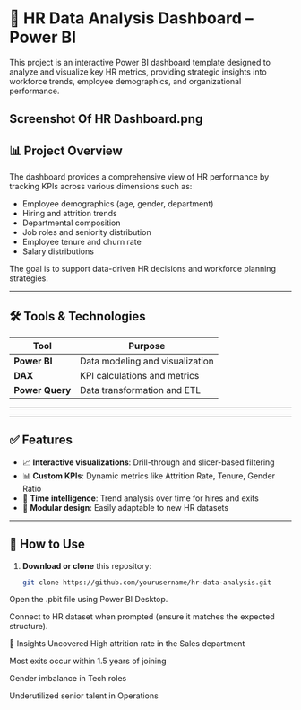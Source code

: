 # 🧠 HR Data Analysis Dashboard – Power BI

This project is an interactive Power BI dashboard template designed to analyze and visualize key HR metrics, providing strategic insights into workforce trends, employee demographics, and organizational performance.

Screenshot Of HR Dashboard.png
---

## 📊 Project Overview

The dashboard provides a comprehensive view of HR performance by tracking KPIs across various dimensions such as:

- Employee demographics (age, gender, department)
- Hiring and attrition trends
- Departmental composition
- Job roles and seniority distribution
- Employee tenure and churn rate
- Salary distributions

The goal is to support data-driven HR decisions and workforce planning strategies.

---

## 🛠️ Tools & Technologies

| Tool        | Purpose                         |
|-------------|---------------------------------|
| **Power BI**| Data modeling and visualization |
| **DAX**     | KPI calculations and metrics    |
| **Power Query** | Data transformation and ETL |

---


---

## ✅ Features

- 📈 **Interactive visualizations**: Drill-through and slicer-based filtering
- 📊 **Custom KPIs**: Dynamic metrics like Attrition Rate, Tenure, Gender Ratio
- 📅 **Time intelligence**: Trend analysis over time for hires and exits
- 📎 **Modular design**: Easily adaptable to new HR datasets

---

## 📌 How to Use

1. **Download or clone** this repository:
   ```bash
   git clone https://github.com/yourusername/hr-data-analysis.git
Open the .pbit file using Power BI Desktop.

Connect to HR dataset when prompted (ensure it matches the expected structure).



🧠 Insights Uncovered
High attrition rate in the Sales department

Most exits occur within 1.5 years of joining

Gender imbalance in Tech roles

Underutilized senior talent in Operations


